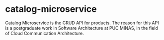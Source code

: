 # catalog-microservice
Catalog Microservice is the CRUD API for products. The reason for this API is a postgraduate work in Software Architecture at PUC MINAS, in the field of Cloud Communication Architecture.
